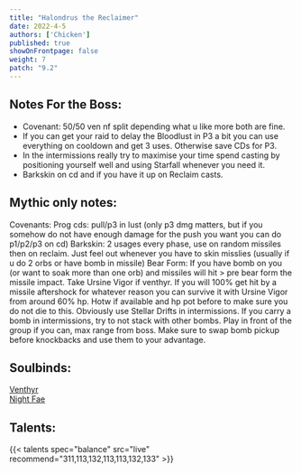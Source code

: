 ```yaml
---
title: "Halondrus the Reclaimer"
date: 2022-4-5
authors: ['Chicken']
published: true
showOnFrontpage: false
weight: 7
patch: "9.2"
---
```



## Notes For the Boss:
- Covenant: 50/50 ven nf split depending what u like more both are fine.
- If you can get your raid to delay the Bloodlust in P3 a bit you can use everything on cooldown and get 3 uses. Otherwise save CDs for P3.
- In the intermissions really try to maximise your time spend casting by positioning yourself well and using Starfall whenever you need it.
- Barkskin on cd and if you have it up on Reclaim casts.

## Mythic only notes:
Covenants: 
Prog cds: pull/p3 in lust (only p3 dmg matters, but if you somehow do not have enough damage for the push you want you can do p1/p2/p3 on cd)
Barkskin: 2 usages every phase, use on random missiles then on reclaim. Just feel out whenever you have to skin misslies (usually if u do 2 orbs or have bomb in missile)
Bear Form: If you have bomb on you (or want to soak more than one orb) and missiles will hit > pre bear form the missile impact. Take Ursine Vigor if venthyr. 
If you will 100% get hit by a missile aftershock for whatever reason you can survive it with Ursine Vigor from around 60% hp. Hotw if available and hp pot before to make sure you do not die to this.
Obviously use Stellar Drifts in intermissions.
If you carry a bomb in intermissions, try to not stack with other bombs. Play in front of the group if you can, max range from boss. Make sure to swap bomb pickup before knockbacks and use them to your advantage. 


## Soulbinds:
[Venthyr](https://www.wowhead.com/soulbind-calc/venthyr/theotar-the-mad-duke/druid/AwCW5b4CBTUgCBU1yggTBTWHChUy5AolMuIKIwUySQoVdgAKNTI8Cg)
<br>[Night Fae](https://www.wowhead.com/soulbind-calc/night-fae/niya/druid/AwCW6r4CBTXKCiU1IAoTBTXGChUy5AolMuIKIhUySQoldgAK)


## Talents:


{{< talents spec="balance" src="live" recommend="311,113,132,113,113,132,133" >}}
